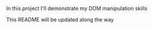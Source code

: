 In this project I'll demonstrate my DOM manipulation skills

This README will be updated along the way
